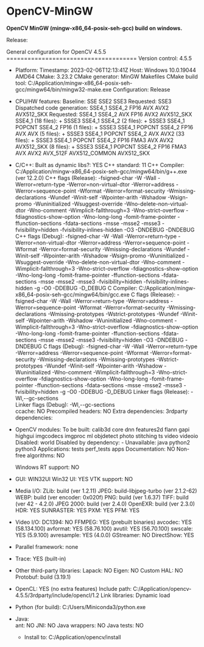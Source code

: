 # OpenCV-MinGW
**OpenCV MinGW (mingw-x86_64-posix-seh-gcc) build on windows.**

Release:

General configuration for OpenCV 4.5.5 =====================================
  Version control:               4.5.5

  - Platform:
    	Timestamp:                   2023-02-06T12:13:41Z
		Host:                        Windows 10.0.19044 AMD64
    	CMake:                       3.23.2
    	CMake generator:             MinGW Makefiles
   	 CMake build tool:            C:/Application/mingw-x86_64-posix-seh-gcc/mingw64/bin/mingw32-make.exe
    	Configuration:               Release

  - CPU/HW features:
    	Baseline:                    SSE SSE2 SSE3
        Requested:                 SSE3
   	 Dispatched code generation:  SSE4_1 SSE4_2 FP16 AVX AVX2 AVX512_SKX
      	Requested:                 SSE4_1 SSE4_2 AVX FP16 AVX2 AVX512_SKX
     	SSE4_1 (18 files):         + SSSE3 SSE4_1
      	SSE4_2 (2 files):          + SSSE3 SSE4_1 POPCNT SSE4_2
      	FP16 (1 files):            + SSSE3 SSE4_1 POPCNT SSE4_2 FP16 AVX
      	AVX (5 files):             + SSSE3 SSE4_1 POPCNT SSE4_2 AVX
      	AVX2 (33 files):           + SSSE3 SSE4_1 POPCNT SSE4_2 FP16 FMA3 AVX AVX2
      	AVX512_SKX (8 files):      + SSSE3 SSE4_1 POPCNT SSE4_2 FP16 FMA3 AVX AVX2 AVX_512F AVX512_COMMON AVX512_SKX

  - C/C++:
    	Built as dynamic libs?:      YES
    	C++ standard:                11
    	C++ Compiler:                C:/Application/mingw-x86_64-posix-seh-gcc/mingw64/bin/g++.exe  (ver 12.2.0)
    	C++ flags (Release):         -fsigned-char -W -Wall -Werror=return-type -Werror=non-virtual-dtor -Werror=address -Werror=sequence-point -Wformat -Werror=format-security -Wmissing-declarations -Wundef -Winit-self -Wpointer-arith -Wshadow -Wsign-promo -Wuninitialized -Wsuggest-override -Wno-delete-non-virtual-dtor -Wno-comment -Wimplicit-fallthrough=3 -Wno-strict-overflow -fdiagnostics-show-option -Wno-long-long -fomit-frame-pointer -ffunction-sections -fdata-sections  -msse -msse2 -msse3 -fvisibility=hidden -fvisibility-inlines-hidden -O3 -DNDEBUG  -DNDEBUG
    	C++ flags (Debug):           -fsigned-char -W -Wall -Werror=return-type -Werror=non-virtual-dtor -Werror=address -Werror=sequence-point -Wformat -Werror=format-security -Wmissing-declarations -Wundef -Winit-self -Wpointer-arith -Wshadow -Wsign-promo -Wuninitialized -Wsuggest-override -Wno-delete-non-virtual-dtor -Wno-comment -Wimplicit-fallthrough=3 -Wno-strict-overflow -fdiagnostics-show-option -Wno-long-long -fomit-frame-pointer -ffunction-sections -fdata-sections  -msse -msse2 -msse3 -fvisibility=hidden -fvisibility-inlines-hidden -g  -O0 -DDEBUG -D_DEBUG
    	C Compiler:                  C:/Application/mingw-x86_64-posix-seh-gcc/mingw64/bin/gcc.exe
   	 C flags (Release):           -fsigned-char -W -Wall -Werror=return-type -Werror=address -Werror=sequence-point -Wformat -Werror=format-security -Wmissing-declarations -Wmissing-prototypes -Wstrict-prototypes -Wundef -Winit-self -Wpointer-arith -Wshadow -Wuninitialized -Wno-comment -Wimplicit-fallthrough=3 -Wno-strict-overflow -fdiagnostics-show-option -Wno-long-long -fomit-frame-pointer -ffunction-sections -fdata-sections  -msse -msse2 -msse3 -fvisibility=hidden -O3 -DNDEBUG  -DNDEBUG
    	C flags (Debug):             -fsigned-char -W -Wall -Werror=return-type -Werror=address -Werror=sequence-point -Wformat -Werror=format-security -Wmissing-declarations -Wmissing-prototypes -Wstrict-prototypes -Wundef -Winit-self -Wpointer-arith -Wshadow -Wuninitialized -Wno-comment -Wimplicit-fallthrough=3 -Wno-strict-overflow -fdiagnostics-show-option -Wno-long-long -fomit-frame-pointer -ffunction-sections -fdata-sections  -msse -msse2 -msse3 -fvisibility=hidden -g  -O0 -DDEBUG -D_DEBUG
    	Linker flags (Release):      -Wl,--gc-sections  
    	Linker flags (Debug):        -Wl,--gc-sections  
    	ccache:                      NO
   	 Precompiled headers:         NO
    	Extra dependencies:
    	3rdparty dependencies:

  - OpenCV modules:
    	To be built:                 calib3d core dnn features2d flann gapi highgui imgcodecs imgproc ml objdetect photo stitching ts video videoio
    	Disabled:                    world
   	 Disabled by dependency:      -
    	Unavailable:                 java python2 python3
    	Applications:                tests perf_tests apps
    	Documentation:               NO
    	Non-free algorithms:         NO

  	Windows RT support:            NO

  - GUI:                           WIN32UI
    	Win32 UI:                    YES
    	VTK support:                 NO

  - Media I/O: 
		ZLib:                        build (ver 1.2.11)
		JPEG:                        build-libjpeg-turbo (ver 2.1.2-62)
		WEBP:                        build (ver encoder: 0x020f)
		PNG:                         build (ver 1.6.37)
		TIFF:                        build (ver 42 - 4.2.0)
		JPEG 2000:                   build (ver 2.4.0)
		OpenEXR:                     build (ver 2.3.0)
		HDR:                         YES
		SUNRASTER:                   YES
		PXM:                         YES
		PFM:                         YES

  - Video I/O:
		DC1394:                      NO
		FFMPEG:                      YES (prebuilt binaries)
		  avcodec:                   YES (58.134.100)
		  avformat:                  YES (58.76.100)
		  avutil:                    YES (56.70.100)
		  swscale:                   YES (5.9.100)
		  avresample:                YES (4.0.0)
   	 GStreamer:                   NO
    	DirectShow:                  YES

  - Parallel framework:            none

- Trace:                         YES (built-in)

- Other third-party libraries:
		Lapack:                      NO
		Eigen:                       NO
		Custom HAL:                  NO
		Protobuf:                    build (3.19.1)

- OpenCL:                        YES (no extra features)
		Include path:                C:/Application/opencv-4.5.5/3rdparty/include/opencl/1.2
		Link libraries:              Dynamic load

- Python (for build):            C:/Users/Miniconda3/python.exe

- Java:                          
    	ant:                         NO
    	JNI:                         NO
    	Java wrappers:        NO
   	 Java tests:               NO

  - Install to:                    C:/Application/opencv/install
